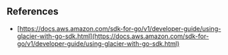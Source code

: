 
## References 

- [https://docs.aws.amazon.com/sdk-for-go/v1/developer-guide/using-glacier-with-go-sdk.html](https://docs.aws.amazon.com/sdk-for-go/v1/developer-guide/using-glacier-with-go-sdk.html)